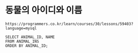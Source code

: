 # 동물의 아이디와 이름



```
https://programmers.co.kr/learn/courses/30/lessons/59403?language=mysql
```



```
SELECT ANIMAL_ID, NAME
FROM ANIMAL_INS
ORDER BY ANIMAL_ID;
```

